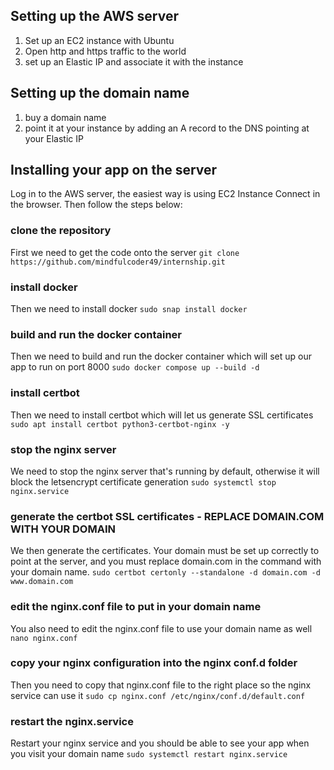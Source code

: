 ## Setting up the AWS server
1. Set up an EC2 instance with Ubuntu
2. Open http and https traffic to the world
3. set up an Elastic IP and associate it with the instance

## Setting up the domain name
1. buy a domain name
2. point it at your instance by adding an A record to the DNS pointing at your Elastic IP

## Installing your app on the server

Log in to the AWS server, the easiest way is using EC2 Instance Connect in the browser. Then follow the steps below:

### clone the repository
First we need to get the code onto the server
`git clone https://github.com/mindfulcoder49/internship.git`

### install docker
Then we need to install docker
`sudo snap install docker`

### build and run the docker container
Then we need to build and run the docker container which will set up our app to run on
port 8000
`sudo docker compose up --build -d`

### install certbot
Then we need to install certbot which will let us generate SSL certificates
`sudo apt install certbot python3-certbot-nginx -y`

### stop the nginx server
We need to stop the nginx server that's running by default, otherwise it will block the 
letsencrypt certificate generation
`sudo systemctl stop nginx.service`

### generate the certbot SSL certificates - REPLACE DOMAIN.COM WITH YOUR DOMAIN
We then generate the certificates. Your domain must be set up correctly to point at the server, and you must replace domain.com in the command with your domain name.
`sudo certbot certonly --standalone -d domain.com -d www.domain.com`

### edit the nginx.conf file to put in your domain name
You also need to edit the nginx.conf file to use your domain name as well
`nano nginx.conf`

### copy your nginx configuration into the nginx conf.d folder
Then you need to copy that nginx.conf file to the right place so the nginx service can use it
`sudo cp nginx.conf /etc/nginx/conf.d/default.conf`

### restart the nginx.service
Restart your nginx service and you should be able to see your app when you visit your domain name
`sudo systemctl restart nginx.service`
